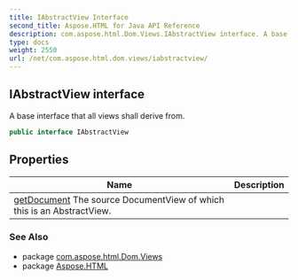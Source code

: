 ```yaml
---
title: IAbstractView Interface
second_title: Aspose.HTML for Java API Reference
description: com.aspose.html.Dom.Views.IAbstractView interface. A base interface that all views shall derive from
type: docs
weight: 2550
url: /net/com.aspose.html.dom.views/iabstractview/
---
```

## IAbstractView interface

A base interface that all views shall derive from.

```java
public interface IAbstractView
```

## Properties

| Name | Description |
| --- | --- |
| [getDocument](../../com.aspose.html.dom.views/iabstractview/document/) The source DocumentView of which this is an AbstractView. |

### See Also

* package [com.aspose.html.Dom.Views](../../com.aspose.html.dom.views/)
* package [Aspose.HTML](../../)
